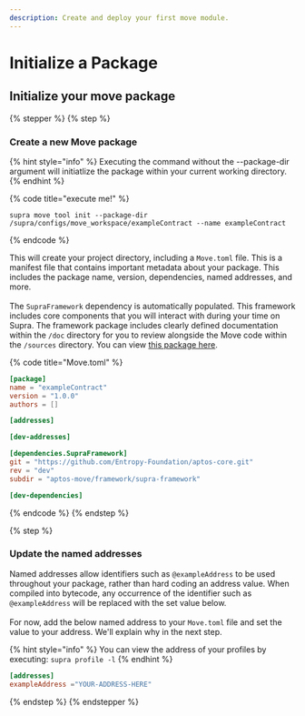 ```yaml
---
description: Create and deploy your first move module.
---
```


# Initialize a Package

## Initialize your move package

{% stepper %}
{% step %}
### Create a new Move package

{% hint style="info" %}
Executing the command without the --package-dir argument will initiatlize the package within your current working directory.
{% endhint %}

{% code title="execute me!" %}
```
supra move tool init --package-dir /supra/configs/move_workspace/exampleContract --name exampleContract
```
{% endcode %}

This will create your project directory, including a `Move.toml` file. This is a manifest file that contains important metadata about your package. This includes the package name, version, dependencies, named addresses, and more.\
\
The `SupraFramework` dependency is automatically populated. This framework includes core components that you will interact with during your time on Supra. The framework package includes clearly defined documentation within the `/doc` directory for you to review alongside the Move code within the `/sources` directory. You can view [this package here](https://github.com/Entropy-Foundation/aptos-core/tree/dev/aptos-move/framework/supra-framework).

{% code title="Move.toml" %}
```toml
[package]
name = "exampleContract"
version = "1.0.0"
authors = []

[addresses]

[dev-addresses]

[dependencies.SupraFramework]
git = "https://github.com/Entropy-Foundation/aptos-core.git"
rev = "dev"
subdir = "aptos-move/framework/supra-framework"

[dev-dependencies]

```
{% endcode %}
{% endstep %}

{% step %}
### Update the named addresses

Named addresses allow identifiers such as `@exampleAddress` to be used throughout your package, rather than hard coding an address value. When compiled into bytecode, any occurrence of the identifier such as `@exampleAddress` will be replaced with the set value below.\
\
For now, add the below named address to your `Move.toml` file and set the value to your address. We'll explain why in the next step.

{% hint style="info" %}
You can view the address of your profiles by executing: `supra profile -l`
{% endhint %}

```toml
[addresses]
exampleAddress ="YOUR-ADDRESS-HERE"
```
{% endstep %}
{% endstepper %}
